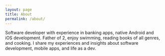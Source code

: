 ```yaml
---
layout: page
title: About
permalink: /about/
---
```


Software developer with experience in banking apps, native Android and iOS development.
Father of 2, enjoy swimming, reading books of all genres, and cooking. I share my
experiences and insights about software development, mobile apps, and life as a dev.
